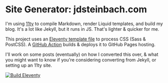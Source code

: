 # Site Generator: jdsteinbach.com

I'm using [11ty](https://www.11ty.io/) to compile Markdown, render Liquid templates, and build my blog. It's a lot like Jekyll, but it runs in JS. That's lighter & quicker for me.

This project uses an [Eleventy template file](https://github.com/jdsteinbach/jdsteinbach.github.io/blob/blog/src/assets/styles.11ty.js) to process CSS (Sass & PostCSS). A [GitHub Action](https://github.com/jdsteinbach/jdsteinbach.github.io/blob/blog/.github/workflows/eleventy_build.yml) builds & deploys it to GitHub Pages hosting.

I'll work on some posts (eventually) on how I converted this over, & what you might want to know if you're considering converting from Jekyll, or setting up an 11ty site.

[![Build Eleventy](https://github.com/jdsteinbach/jdsteinbach.github.io/actions/workflows/eleventy_build.yml/badge.svg?branch=blog)](https://github.com/jdsteinbach/jdsteinbach.github.io/actions/workflows/eleventy_build.yml)
